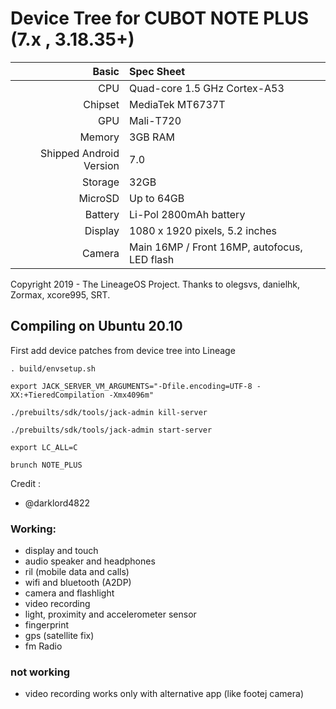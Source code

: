 #                                       Device Tree for CUBOT NOTE PLUS (7.x , 3.18.35+)

Basic   | Spec Sheet
-------:|:-------------------------
CPU     | Quad-core 1.5 GHz Cortex-A53
Chipset | MediaTek MT6737T
GPU     | Mali-T720
Memory  | 3GB RAM
Shipped Android Version | 7.0
Storage | 32GB
MicroSD | Up to 64GB
Battery | Li-Pol 2800mAh battery
Display | 1080 x 1920 pixels, 5.2 inches
Camera  | Main 16MP / Front 16MP, autofocus, LED flash

Copyright 2019 - The LineageOS Project.
Thanks to olegsvs, danielhk, Zormax, xcore995, SRT.

Compiling on Ubuntu 20.10
---------------
First add device patches from device tree into Lineage
```
. build/envsetup.sh 

export JACK_SERVER_VM_ARGUMENTS="-Dfile.encoding=UTF-8 -XX:+TieredCompilation -Xmx4096m"

./prebuilts/sdk/tools/jack-admin kill-server

./prebuilts/sdk/tools/jack-admin start-server

export LC_ALL=C

brunch NOTE_PLUS
```

Credit : 
- @darklord4822

### Working:
- display and touch
- audio speaker and headphones
- ril (mobile data and calls)
- wifi and bluetooth (A2DP)
- camera and flashlight
- video recording
- light, proximity and accelerometer sensor
- fingerprint
- gps (satellite fix)
- fm Radio

### not working
- video recording works only with alternative app (like footej camera)
